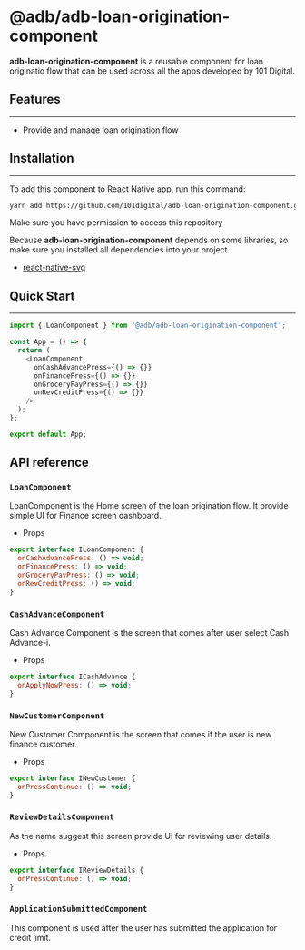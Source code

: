 # @adb/adb-loan-origination-component

**adb-loan-origination-component** is a reusable component for loan originatio flow that can be used across all the apps developed by 101 Digital.

## Features

---

- Provide and manage loan origination flow

## Installation

---

To add this component to React Native app, run this command:

```sh
yarn add https://github.com/101digital/adb-loan-origination-component.git
```

Make sure you have permission to access this repository

Because **adb-loan-origination-component** depends on some libraries, so make sure you installed all dependencies into your project.

- [react-native-svg](https://github.com/react-native-community/react-native-svg)

## Quick Start

---

```javascript
import { LoanComponent } from '@adb/adb-loan-origination-component';

const App = () => {
  return (
    <LoanComponent
      onCashAdvancePress={() => {}}
      onFinancePress={() => {}}
      onGroceryPayPress={() => {}}
      onRevCreditPress={() => {}}
    />
  );
};

export default App;
```

## API reference

### `LoanComponent`

LoanComponent is the Home screen of the loan origination flow. It provide simple UI for Finance screen dashboard.

- Props

```javascript
export interface ILoanComponent {
  onCashAdvancePress: () => void;
  onFinancePress: () => void;
  onGroceryPayPress: () => void;
  onRevCreditPress: () => void;
}
```

### `CashAdvanceComponent`

Cash Advance Component is the screen that comes after user select Cash Advance-i.

- Props

```javascript
export interface ICashAdvance {
  onApplyNowPress: () => void;
}
```

### `NewCustomerComponent`

New Customer Component is the screen that comes if the user is new finance customer.

- Props

```javascript
export interface INewCustomer {
  onPressContinue: () => void;
}
```

### `ReviewDetailsComponent`

As the name suggest this screen provide UI for reviewing user details.

- Props

```javascript
export interface IReviewDetails {
  onPressContinue: () => void;
}
```

### `ApplicationSubmittedComponent`

This component is used after the user has submitted the application for credit limit.
